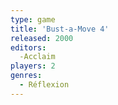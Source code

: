 ```yaml
---
type: game
title: 'Bust-a-Move 4'
released: 2000
editors: 
  -Acclaim
players: 2
genres:
  - Réflexion
---
```

